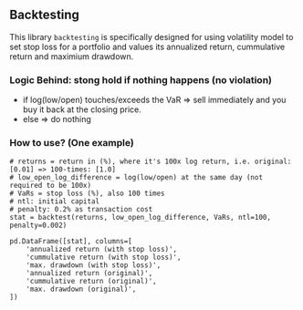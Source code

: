## Backtesting
This library `backtesting` is specifically designed for using volatility model to set stop loss for a portfolio and values its annualized return, cummulative return and maximium drawdown.

### Logic Behind: stong hold if nothing happens (no violation)
- if log(low/open) touches/exceeds the VaR => sell immediately and you buy it back at the closing price.
- else => do nothing

### How to use? (One example)
```
# returns = return in (%), where it's 100x log return, i.e. original: [0.01] => 100-times: [1.0]
# low_open_log_difference = log(low/open) at the same day (not required to be 100x)
# VaRs = stop loss (%), also 100 times
# ntl: initial capital
# penalty: 0.2% as transaction cost
stat = backtest(returns, low_open_log_difference, VaRs, ntl=100, penalty=0.002)

pd.DataFrame([stat], columns=[
    'annualized return (with stop loss)',
    'cummulative return (with stop loss)',
    'max. drawdown (with stop loss)',
    'annualized return (original)',
    'cummulative return (original)',
    'max. drawdown (original)',
])
```

